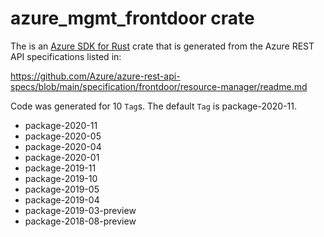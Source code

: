 # azure_mgmt_frontdoor crate

The is an [Azure SDK for Rust](https://github.com/Azure/azure-sdk-for-rust) crate that is generated from the Azure REST API specifications listed in:

https://github.com/Azure/azure-rest-api-specs/blob/main/specification/frontdoor/resource-manager/readme.md

Code was generated for 10 `Tag`s. The default `Tag` is package-2020-11.


- package-2020-11
- package-2020-05
- package-2020-04
- package-2020-01
- package-2019-11
- package-2019-10
- package-2019-05
- package-2019-04
- package-2019-03-preview
- package-2018-08-preview